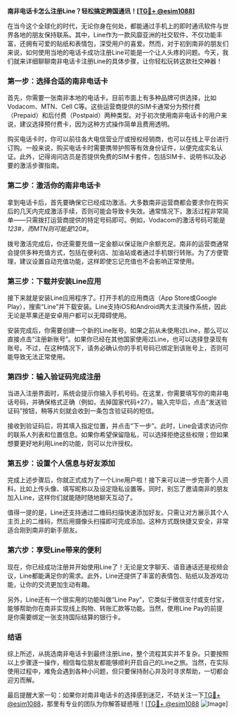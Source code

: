 **南非电话卡怎么注册Line？轻松搞定跨国通讯！[[TG💪+ @esim1088](https://t.me/s/esim1088)]**

在当今这个全球化的时代，无论你身在何处，都能通过手机上的即时通讯软件与世界各地的朋友保持联系。其中，Line作为一款风靡亚洲的社交软件，不仅功能丰富，还拥有可爱的贴纸和表情包，深受用户的喜爱。然而，对于初到南非的朋友们来说，如何使用当地的电话卡成功注册Line可能是一个让人头疼的问题。今天，我们就来详细聊聊南非电话卡注册Line的具体步骤，让你轻松玩转这款社交神器！

### **第一步：选择合适的南非电话卡**

首先，你需要一张南非本地的电话卡。目前市面上有多种品牌可供选择，比如Vodacom、MTN、Cell C等。这些运营商提供的SIM卡通常分为预付费（Prepaid）和后付费（Postpaid）两种类型。对于初次使用南非电话卡的用户来说，建议选择预付费卡，因为这种方式操作简单且费用透明。

购买电话卡时，你可以前往各大电信营业厅或授权经销商，也可以在线上平台进行订购。一般来说，购买电话卡时需要携带护照等有效身份证件，以便完成实名认证。此外，记得询问店员是否提供免费的SIM卡套件，包括SIM卡、说明书以及必要的激活步骤指南。

### **第二步：激活你的南非电话卡**

拿到电话卡后，首先要确保它已经成功激活。大多数南非运营商都会要求你在购买后的几天内完成激活手续，否则可能会导致卡失效。通常情况下，激活过程非常简单——只需拨打运营商提供的特定号码即可。例如，Vodacom的激活号码可能是*123#，而MTN则可能是*120#。

拨号激活完成后，你还需要充值一定金额以保证账户余额充足。南非的运营商通常会提供多种充值方式，包括在便利店、加油站或者通过手机银行转账。为了方便管理，建议设置自动充值功能，这样即使忘记充值也不会影响正常使用。

### **第三步：下载并安装Line应用**

接下来就是安装Line应用程序了。打开手机的应用商店（App Store或Google Play），搜索“Line”并下载安装。Line支持iOS和Android两大主流操作系统，因此无论是苹果还是安卓用户都可以无障碍使用。

安装完成后，你需要创建一个新的Line账号。如果之前从未使用过Line，那么可以直接点击“注册新账号”。如果你已经在其他国家使用过Line，也可以选择登录现有账号。不过，在这种情况下，请务必确认你的手机号码已绑定到该账号上，否则可能导致无法正常使用。

### **第四步：输入验证码完成注册**

当进入注册界面时，系统会提示你输入手机号码。在这里，你需要填写你的南非电话号码，并确保格式正确（例如，去掉国家代码+27）。输入完毕后，点击“发送验证码”按钮，稍等片刻就会收到一条包含验证码的短信。

接收到验证码后，将其填入指定位置，并点击“下一步”。此时，Line会请求访问你的联系人列表和位置信息。如果你希望保留隐私，可以选择拒绝这些权限；但如果想要更好地利用Line的功能，则可以允许授权。

### **第五步：设置个人信息与好友添加**

完成上述步骤后，你就正式成为了一个Line用户啦！接下来可以进一步完善个人资料，比如上传头像、填写昵称以及设定隐私设置等。同时，别忘了邀请南非的朋友加入Line，这样你们就能随时随地聊天互动了。

值得一提的是，Line还支持通过二维码扫描快速添加好友。只需让对方展示其个人主页上的二维码，然后用摄像头扫描即可完成添加。这种方式既快捷又安全，非常适合刚到南非的新手朋友。

### **第六步：享受Line带来的便利**

现在，你已经成功注册并开始使用Line了！无论是文字聊天、语音通话还是视频会议，Line都能满足你的需求。此外，Line还提供了丰富的表情包、贴纸以及游戏功能，让你的交流更加生动有趣。

另外，Line还有一个很实用的功能叫做“Line Pay”，它类似于微信支付或支付宝，能够帮助你在南非实现线上购物、转账汇款等功能。当然，使用Line Pay的前提是你需要绑定一张支持国际结算的银行卡。

### **结语**

综上所述，从挑选南非电话卡到最终注册Line，整个流程其实并不复杂。只要按照以上步骤逐一操作，相信每位朋友都能够顺利开启自己的Line之旅。当然，在实际使用过程中，难免会遇到各种小问题，但只要保持耐心并及时寻求帮助，一切都会迎刃而解。

最后提醒大家一句：如果你对南非电话卡的选择感到迷茫，不妨关注一下[TG💪+ @esim1088](https://t.me/s/esim1088)，那里有专业的团队为你解答疑惑哦！[[TG💪+ @esim1088](https://t.me/s/esim1088) ![Image](https://i.postimg.cc/4NQfJmqS/Snipaste-2025-05-13-00-14-12.png)]